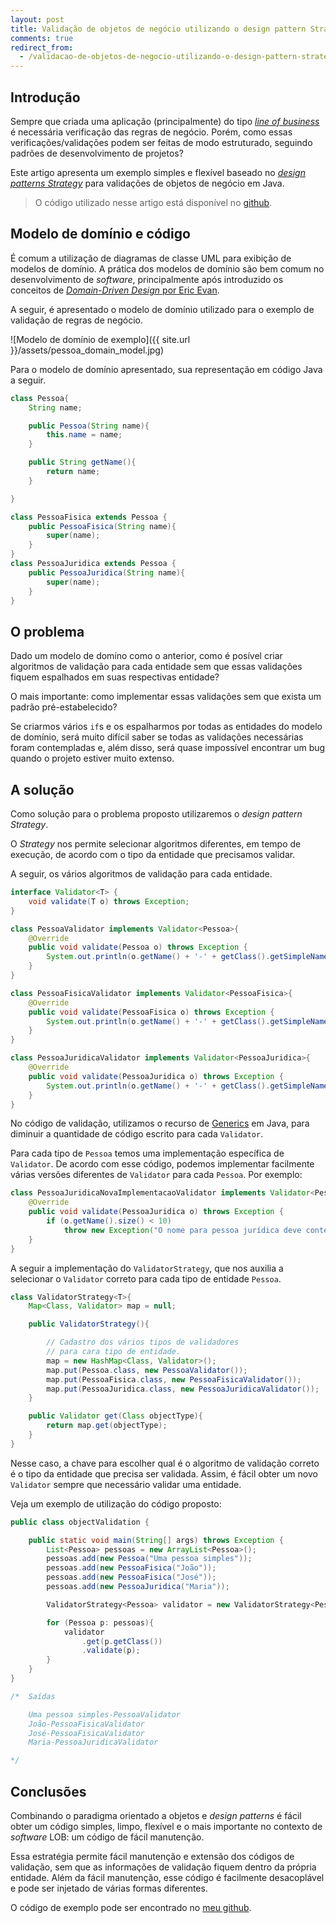 ```yaml
---
layout: post
title: Validação de objetos de negócio utilizando o design pattern Strategy
comments: true
redirect_from:
  - /validacao-de-objetos-de-negocio-utilizando-o-design-pattern-strategy
---
```


## Introdução

Sempre que criada uma aplicação (principalmente) do tipo [_line of business_][1] é necessária verificação das regras de negócio. Porém, como essas verificações/validações podem ser feitas de modo estruturado, seguindo padrões de desenvolvimento de projetos?

Este artigo apresenta um exemplo simples e flexível baseado no [_design patterns Strategy_][4] para validações de objetos de negócio em Java.

> O código utilizado nesse artigo está disponível no [github][5].


## Modelo de domínio e código

É comum a utilização de diagramas de classe UML para exibição de modelos de domínio. A prática dos modelos de domínio são bem comum no desenvolvimento de _software_, principalmente após introduzido os conceitos de [_Domain-Driven Design_ por Eric Evan][2].

A seguir, é apresentado o modelo de domínio utilizado para o exemplo de validação de regras de negócio.

![Modelo de domínio de exemplo]({{ site.url }}/assets/pessoa_domain_model.jpg)

Para o modelo de domínio apresentado, sua representação em código Java a seguir.

```java
class Pessoa{
	String name;

	public Pessoa(String name){
		this.name = name;
	}

	public String getName(){
		return name;
	}

}

class PessoaFisica extends Pessoa {
	public PessoaFisica(String name){
		super(name);
	}
}
class PessoaJuridica extends Pessoa {
	public PessoaJuridica(String name){
		super(name);
	}
}
```

## O problema
Dado um modelo de domíno como o anterior, como é posível criar algoritmos de validação para cada entidade sem que essas validações fiquem espalhados em suas respectivas entidade?

O mais importante: como implementar essas validações sem que exista um padrão pré-estabelecido?

Se criarmos vários `if`s e os espalharmos por todas as entidades do modelo de domínio, será muito difícil saber se todas as validações necessárias foram contempladas e, além disso, será quase impossível encontrar um bug quando o projeto estiver muito extenso.


## A solução

Como solução para o problema proposto utilizaremos o _design pattern Strategy_.

O _Strategy_ nos permite selecionar algoritmos diferentes, em tempo de execução, de acordo com o tipo da entidade que precisamos validar.

A seguir, os vários algoritmos de validação para cada entidade.

```java
interface Validator<T> {
	void validate(T o) throws Exception;
}

class PessoaValidator implements Validator<Pessoa>{
	@Override
	public void validate(Pessoa o) throws Exception {
		System.out.println(o.getName() + '-' + getClass().getSimpleName());
	}
}

class PessoaFisicaValidator implements Validator<PessoaFisica>{
	@Override
	public void validate(PessoaFisica o) throws Exception {
		System.out.println(o.getName() + '-' + getClass().getSimpleName());
	}
}

class PessoaJuridicaValidator implements Validator<PessoaJuridica>{
	@Override
	public void validate(PessoaJuridica o) throws Exception {
		System.out.println(o.getName() + '-' + getClass().getSimpleName());
	}
}
```

No código de validação, utilizamos o recurso de [Generics][3] em Java, para diminuir a quantidade de código escrito para cada `Validator`.

Para cada tipo de `Pessoa` temos uma implementação específica de `Validator`. De acordo com esse código, podemos implementar facilmente várias versões diferentes de `Validator` para cada `Pessoa`. Por exemplo:

```java
class PessoaJuridicaNovaImplementacaoValidator implements Validator<PessoaJuridica>{
	@Override
	public void validate(PessoaJuridica o) throws Exception {
		if (o.getName().size() < 10)
			throw new Exception("O nome para pessoa jurídica deve conter mais que 10 caracteres");
	}
}
```

A seguir a implementação do `ValidatorStrategy`, que nos auxilia a selecionar o `Validator` correto para cada tipo de entidade `Pessoa`.

```java
class ValidatorStrategy<T>{
	Map<Class, Validator> map = null;

	public ValidatorStrategy(){

		// Cadastro dos vários tipos de validadores
		// para cara tipo de entidade.
		map = new HashMap<Class, Validator>();
		map.put(Pessoa.class, new PessoaValidator());
		map.put(PessoaFisica.class, new PessoaFisicaValidator());
		map.put(PessoaJuridica.class, new PessoaJuridicaValidator());
	}

	public Validator get(Class objectType){
		return map.get(objectType);
	}
}
```

Nesse caso, a chave para escolher qual é o algoritmo de validação correto é o tipo da entidade que precisa ser validada. Assim, é fácil obter um novo `Validator` sempre que necessário validar uma entidade.

Veja um exemplo de utilização do código proposto:


```java
public class objectValidation {

	public static void main(String[] args) throws Exception {
		List<Pessoa> pessoas = new ArrayList<Pessoa>();
		pessoas.add(new Pessoa("Uma pessoa simples"));
		pessoas.add(new PessoaFisica("João"));
		pessoas.add(new PessoaFisica("José"));
		pessoas.add(new PessoaJuridica("Maria"));

		ValidatorStrategy<Pessoa> validator = new ValidatorStrategy<Pessoa>();

		for (Pessoa p: pessoas){
			validator
				.get(p.getClass())
				.validate(p);
		}
	}
}

/*  Saídas

	Uma pessoa simples-PessoaValidator
	João-PessoaFisicaValidator
	José-PessoaFisicaValidator
	Maria-PessoaJuridicaValidator

*/
```

## Conclusões

Combinando o paradigma orientado a objetos e _design patterns_ é fácil obter um código simples, limpo, flexível e o mais importante no contexto de _software_ LOB: um código de fácil manutenção.

Essa estratégia permite fácil manutenção e extensão dos códigos de validação, sem que as informações de validação fiquem dentro da própria entidade. Além da fácil manutenção, esse código é facilmente desacoplável e pode ser injetado de várias formas diferentes.

O código de exemplo pode ser encontrado no [meu github][5].



 [1]: http://en.wikipedia.org/wiki/Line_of_Business
 [2]: http://en.wikipedia.org/wiki/Domain-driven_design
 [3]: http://docs.oracle.com/javase/tutorial/java/generics/
 [4]: http://en.wikipedia.org/wiki/Strategy_pattern
 [5]: https://github.com/andrenmaia/Java-samples/blob/master/src/objectValidation.java
